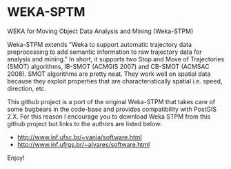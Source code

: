WEKA-SPTM
=========

WEKA for Moving Object Data Analysis and Mining (Weka-STPM)

Weka-STPM extends "Weka to support automatic trajectory data preprocessing to add semantic information to raw trajectory data for analysis and mining." In short, it supports two Stop and Move of Trajectories (SMOT) algorithms, IB-SMOT (ACMGIS 2007) and CB-SMOT (ACMSAC 2008). SMOT algorithms are pretty neat. They work well on spatial data because they exploit properties that are characteristically spatial i.e. speed, direction, etc.

This github project is a port of the original Weka-STPM that takes care of some bugbears in the code-base and provides compatibility with PostGIS 2.X. For this reason I encourage you to download Weka STPM from this github project but links to the authors are listed below: 

* http://www.inf.ufsc.br/~vania/software.html
* http://www.inf.ufrgs.br/~alvares/software.html
	
Enjoy!

